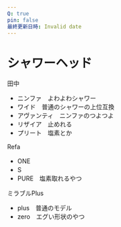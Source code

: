 ```yaml
---
Q: true
pin: false
最終更新日時: Invalid date
---
```

# シャワーヘッド

田中

- ニンファ　よわよわシャワー  
- ワイド　普通のシャワーの上位互換  
- アヴァンティ　ニンファのつよつよ  
- リザイア　止めれる  
- プリート　塩素とか  

Refa

- ONE　  
- S　  
- PURE　塩素取れるやつ  

ミラブルPlus

- plus　普通のモデル  
- zero　エグい形状のやつ
